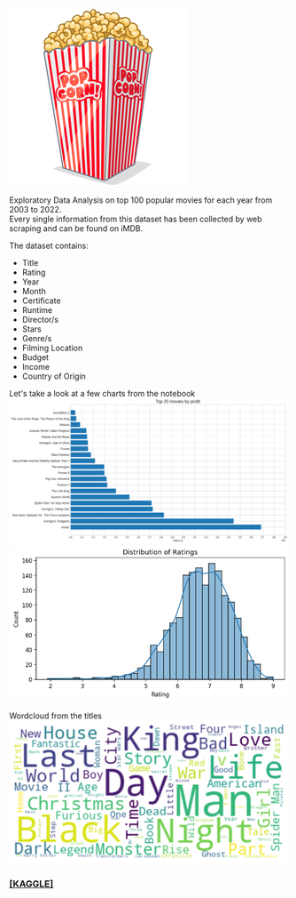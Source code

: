 ![](extras/popcorn.png)

Exploratory Data Analysis on top 100 popular movies for each year from 2003 to 2022. <br>
Every single information from this dataset has been collected by web scraping and can be found on iMDB. <br>

The dataset contains:
+ Title
+ Rating
+ Year
+ Month
+ Certificate
+ Runtime
+ Director/s
+ Stars
+ Genre/s
+ Filming Location
+ Budget
+ Income
+ Country of Origin


Let's take a look at a few charts from the notebook
![](extras/movies.png)
![](extras/ratings.png)

Wordcloud from the titles <br>
![](extras/wordcloud.png)

### [[KAGGLE]](https://www.kaggle.com/datasets/georgescutelnicu/top-100-popular-movies-from-2003-to-2022-imdb/code)
